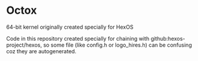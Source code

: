# Octox
64-bit kernel originally created specially for HexOS

Code in this repository created specially for chaining with github:hexos-project/hexos, so some file (like config.h or logo_hires.h) can be confusing coz they are autogenerated.
